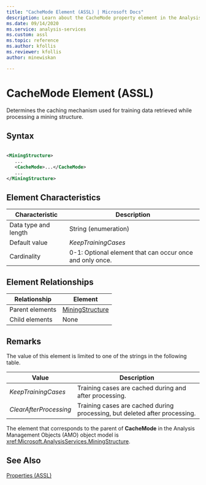 ```yaml
---
title: "CacheMode Element (ASSL) | Microsoft Docs"
description: Learn about the CacheMode property element in the Analysis Services Scripting Language (ASSL) schema.
ms.date: 09/14/2020
ms.service: analysis-services
ms.custom: assl
ms.topic: reference
ms.author: kfollis
ms.reviewer: kfollis
author: minewiskan

---
```

# CacheMode Element (ASSL)

  Determines the caching mechanism used for training data retrieved while processing a mining structure.  
  
## Syntax  
  
```xml  
  
<MiningStructure>  
   ...  
   <CacheMode>...</CacheMode>  
   ...  
</MiningStructure>  
```  
  
## Element Characteristics  
  
|Characteristic|Description|  
|--------------------|-----------------|  
|Data type and length|String (enumeration)|  
|Default value|*KeepTrainingCases*|  
|Cardinality|0-1: Optional element that can occur once and only once.|  
  
## Element Relationships  
  
|Relationship|Element|  
|------------------|-------------|  
|Parent elements|[MiningStructure](../objects/miningstructure-element-assl.md)|  
|Child elements|None|  
  
## Remarks

 The value of this element is limited to one of the strings in the following table.  
  
|Value|Description|  
|-----------|-----------------|  
|*KeepTrainingCases*|Training cases are cached during and after processing.|  
|*ClearAfterProcessing*|Training cases are cached during processing, but deleted after processing.|  
  
 The element that corresponds to the parent of **CacheMode** in the Analysis Management Objects (AMO) object model is <xref:Microsoft.AnalysisServices.MiningStructure>.  
  
## See Also

 [Properties &#40;ASSL&#41;](properties-assl.md)  
  
  
